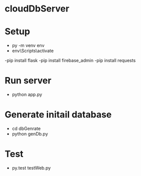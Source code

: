 # cloudDbServer

# Setup 
- py -m venv env 
- env\Scripts\activate

-pip install flask 
-pip install firebase_admin 
-pip install requests 

# Run server 
- python app.py

# Generate initail database 
- cd dbGenrate 
- python genDb.py 

# Test 
- py.test testWeb.py
